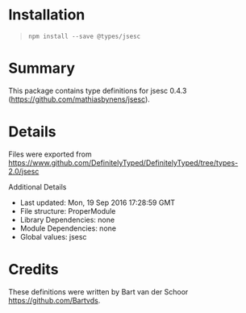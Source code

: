 # Installation
> `npm install --save @types/jsesc`

# Summary
This package contains type definitions for jsesc 0.4.3 (https://github.com/mathiasbynens/jsesc).

# Details
Files were exported from https://www.github.com/DefinitelyTyped/DefinitelyTyped/tree/types-2.0/jsesc

Additional Details
 * Last updated: Mon, 19 Sep 2016 17:28:59 GMT
 * File structure: ProperModule
 * Library Dependencies: none
 * Module Dependencies: none
 * Global values: jsesc

# Credits
These definitions were written by Bart van der Schoor <https://github.com/Bartvds>.
